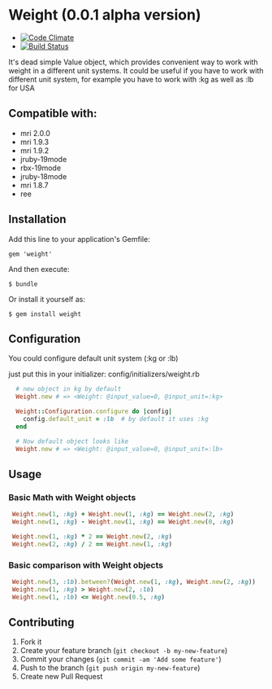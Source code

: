 # Weight (0.0.1 alpha version)

* [![Code Climate](https://codeclimate.com/github/shemerey/weight.png)](https://codeclimate.com/github/shemerey/weight)
* [![Build Status](https://api.travis-ci.org/shemerey/weight.png)](https://travis-ci.org/shemerey/weight)

It's dead simple Value object, which provides convenient way to work with
weight in a different unit systems. It could be useful if you have to work with
different unit system, for example you have to work with :kg as well as :lb for USA

## Compatible with:

 * mri 2.0.0
 * mri 1.9.3
 * mri 1.9.2
 * jruby-19mode
 * rbx-19mode
 * jruby-18mode
 * mri 1.8.7
 * ree

## Installation

Add this line to your application's Gemfile:

    gem 'weight'

And then execute:

    $ bundle

Or install it yourself as:

    $ gem install weight

## Configuration
You could configure default unit system (:kg or :lb)

just put this in your initializer: config/initializers/weight.rb

```ruby
  # new object in kg by default
  Weight.new # => <Weight: @input_value=0, @input_unit=:kg>

  Weight::Configuration.configure do |config|
    config.default_unit = :lb  # by default it uses :kg
  end

  # Now default object looks like
  Weight.new # => <Weight: @input_value=0, @input_unit=:lb>
```

## Usage

### Basic Math with Weight objects

```ruby
 Weight.new(1, :kg) + Weight.new(1, :kg) == Weight.new(2, :kg)
 Weight.new(1, :kg) - Weight.new(1, :kg) == Weight.new(0, :kg)

 Weight.new(1, :kg) * 2 == Weight.new(2, :kg)
 Weight.new(2, :kg) / 2 == Weight.new(1, :kg)
```

### Basic comparison with Weight objects

```ruby
 Weight.new(3, :lb).between?(Weight.new(1, :kg), Weight.new(2, :kg))
 Weight.new(1, :kg) > Weight.new(2, :lb)
 Weight.new(1, :lb) <= Weight.new(0.5, :kg)
```

## Contributing

1. Fork it
2. Create your feature branch (`git checkout -b my-new-feature`)
3. Commit your changes (`git commit -am 'Add some feature'`)
4. Push to the branch (`git push origin my-new-feature`)
5. Create new Pull Request
